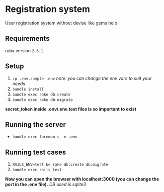 # Registration system
User registration system without devise like gems help

## Requirements
ruby version `2.6.1`

## Setup

1. `cp .env.sample .env` *note: you can change the env vars to suit your needs*
2. `bundle install`
3. `bundle exec rake db:create`
4. `bundle exec rake db:migrate`

**secret_token inside .env/.env.test files is so important to exist**

## Running the server
- `bundle exec foreman s -e .env`

## Running test cases
1. `RAILS_ENV=test be rake db:create db:migrate`
2. `bundle exec rails test`

**Now you can open the browser with localhost:3000 (you can change the port in the .env file).**
*DB used is sqlite3*
